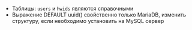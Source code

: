 - Таблицы: `users` и `hwids` являются справочными
- Выражение DEFAULT uuid() свойственно только MariaDB, изменить структуру, если необходимо установить на MySQL сервер